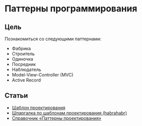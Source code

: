 # Паттерны программирования

## Цель
Познакомиться со следующими паттернами:
- Фабрика
- Строитель
- Одиночка
- Посредник
- Наблюдатель
- Model-View-Controller (MVC)
- Active Record

## Статьи
- [Шаблон проектирования](https://ru.wikipedia.org/wiki/%D0%A8%D0%B0%D0%B1%D0%BB%D0%BE%D0%BD_%D0%BF%D1%80%D0%BE%D0%B5%D0%BA%D1%82%D0%B8%D1%80%D0%BE%D0%B2%D0%B0%D0%BD%D0%B8%D1%8F)
- [Шпаргалка по шаблонам проектирования (habrahabr)](https://habrahabr.ru/post/210288/)
- [Справочник «Паттерны проектирования»](http://design-pattern.ru/)
